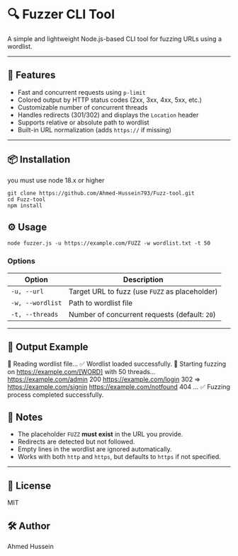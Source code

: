 # 🔍 Fuzzer CLI Tool

A simple and lightweight Node.js-based CLI tool for fuzzing URLs using a wordlist.

---

## 🚀 Features

- Fast and concurrent requests using `p-limit`
- Colored output by HTTP status codes (2xx, 3xx, 4xx, 5xx, etc.)
- Customizable number of concurrent threads
- Handles redirects (301/302) and displays the `Location` header
- Supports relative or absolute path to wordlist
- Built-in URL normalization (adds `https://` if missing)

---

## 📦 Installation

you must use node 18.x or higher

```
git clone https://github.com/Ahmed-Hussein793/Fuzz-tool.git
cd Fuzz-tool
npm install
```
## ⚙️ Usage
```
node fuzzer.js -u https://example.com/FUZZ -w wordlist.txt -t 50
```

### Options

| Option           | Description                                     |
|------------------|-------------------------------------------------|
| `-u, --url`      | Target URL to fuzz (use `FUZZ` as placeholder)  |
| `-w, --wordlist` | Path to wordlist file                           |
| `-t, --threads`  | Number of concurrent requests (default: `20`)   |

---

## 🎨 Output Example

📖 Reading wordlist file...
✅ Wordlist loaded successfully.
🚀 Starting fuzzing on https://example.com/[WORD] with 50 threads...
https://example.com/admin 200
https://example.com/login 302 => https://example.com/signin
https://example.com/notfound 404
...
✅ Fuzzing process completed successfully.

## 🧠 Notes

- The placeholder `FUZZ` **must exist** in the URL you provide.
- Redirects are detected but not followed.
- Empty lines in the wordlist are ignored automatically.
- Works with both `http` and `https`, but defaults to `https` if not specified.

---

## 📜 License
MIT

## 🛠️ Author
Ahmed Hussein
